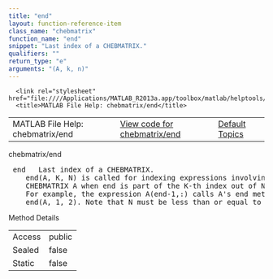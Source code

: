 ```yaml
---
title: "end"
layout: function-reference-item
class_name: "chebmatrix"
function_name: "end"
snippet: "Last index of a CHEBMATRIX."
qualifiers: ""
return_type: "e"
arguments: "(A, k, n)"
---
```


<html>
   <head>
      <meta http-equiv="Content-Type" content="text/html; charset=utf-8">
   
      <link rel="stylesheet" href="file:////Applications/MATLAB_R2013a.app/toolbox/matlab/helptools/private/helpwin.css">
      <title>MATLAB File Help: chebmatrix/end</title>
   </head>
   <body>
      <!--Single-page help-->
      <table border="0" cellspacing="0" width="100%">
         <tr class="subheader">
            <td class="headertitle">MATLAB File Help: chebmatrix/end</td>
            <td class="subheader-left"><a href="matlab:edit chebmatrix/end">View code for chebmatrix/end</a></td>
            <td class="subheader-right"><a href="matlab:helpwin">Default Topics</a></td>
         </tr>
      </table>
      <div class="title">chebmatrix/end</div>
      <div class="helptext"><pre><!--helptext --> <span class="helptopic">end</span>   Last index of a CHEBMATRIX.
    <span class="helptopic">end</span>(A, K, N) is called for indexing expressions involving a
    CHEBMATRIX A when end is part of the K-th index out of N indices.
    For example, the expression A(end-1,:) calls A's end method with
    <span class="helptopic">end</span>(A, 1, 2). Note that N must be less than or equal to two.</pre></div><!--after help -->
      <!--Method-->
      <div class="sectiontitle">Method Details</div>
      <table class="class-details">
         <tr>
            <td class="class-detail-label">Access</td>
            <td>public</td>
         </tr>
         <tr>
            <td class="class-detail-label">Sealed</td>
            <td>false</td>
         </tr>
         <tr>
            <td class="class-detail-label">Static</td>
            <td>false</td>
         </tr>
      </table>
   </body>
</html>
